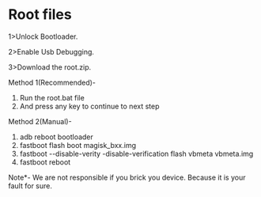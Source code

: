 # Root files


1>Unlock Bootloader.

2>Enable Usb Debugging.

3>Download the root.zip.





Method 1(Recommended)-
1. Run the root.bat file
2. And press any key to continue to next step




Method 2(Manual)-
1. adb reboot bootloader
2. fastboot flash boot magisk_bxx.img
3. fastboot --disable-verity -disable-verification flash vbmeta vbmeta.img
4. fastboot reboot




Note*-
We are not responsible if you brick you device.
Because it is your fault for sure.
